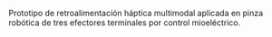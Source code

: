 Prototipo de retroalimentación háptica multimodal aplicada en pinza robótica de tres efectores terminales por control mioeléctrico.
